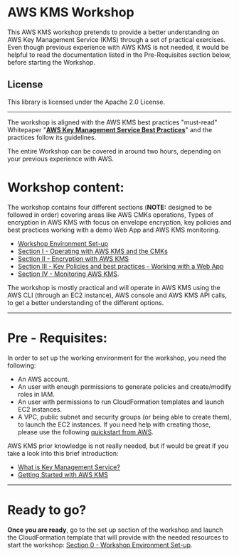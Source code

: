 # AWS KMS Workshop

This AWS KMS workshop pretends to provide a better understanding on AWS Key Management Service (KMS) through a set of practical exercises. Even though previous experience with AWS KMS is not needed, it would be helpful to read the documentation listed in the Pre-Requisites section below, before starting the Workshop.

## License

This library is licensed under the Apache 2.0 License. 

---

The workshop is aligned with the AWS KMS best practices "must-read" Whitepaper "**[AWS Key Management Service Best Practices](https://d0.awsstatic.com/whitepapers/aws-kms-best-practices.pdf)**" and the practices follow its guidelines.

The entire Workshop can be covered in around two hours, depending on your previous experience with AWS.


# Workshop content:
The workshop contains four different sections (**NOTE:** designed to be followed in order) covering areas like AWS CMKs operations, Types of encryption in AWS KMS with focus on envelope encryption, key policies and best practices working with a demo Web App and AWS KMS monitoring.

* [Workshop Environment Set-up](https://github.com/mbarronaws/aws-kms-workshop/blob/master/Section-0-Workshop-Environment-Set-up.md)
* [Section I - Operating with AWS KMS and the CMKs](https://github.com/mbarronaws/aws-kms-workshop/blob/master/Section-1-Operating-with-AWS-KMS.md)
* [Section II - Encryption with AWS KMS](https://github.com/mbarronaws/aws-kms-workshop/blob/master/Section-2-Encryption-with-AWS-KMS.md)
* [Section III - Key Policies and best practices - Working with a Web App](https://github.com/mbarronaws/aws-kms-workshop/blob/master/Section-3-Working-with-Web-App.md)
* [Section IV - Monitoring AWS KMS](https://github.com/mbarronaws/aws-kms-workshop/blob/master/Section-4-Monitoring-AWS-KMS.md).

The workshop is mostly practical and will operate in AWS KMS using the AWS CLI (through an EC2 instance), AWS console and AWS KMS API calls, to get a better understanding of the different options. 

---

# Pre - Requisites:

In order to set up the working environment for the workshop, you need the following:

* An AWS account.
* An user with enough permissions to generate policies and create/modify roles in IAM.
* An user with permissions to run CloudFormation templates and launch EC2 instances.
* A VPC, public subnet and security groups (or being able to create them), to launch the EC2 instances. 
  If you need help with creating those, please use the following [quickstart from AWS](https://aws.amazon.com/quickstart/architecture/vpc/).

AWS KMS prior knowledge is not really needed, but if would be great if you take a look into this brief introduction:

* [What is Key Management Service?](https://docs.aws.amazon.com/kms/latest/developerguide/overview.html)
* [Getting Started with AWS KMS](https://docs.aws.amazon.com/kms/latest/developerguide/getting-started.html)
---

# Ready to go?

**Once you are ready**, go to the set up section of the workshop and launch the CloudFormation template that will provide with the needed resources to start the workshop: [Section 0 - Workshop Environment Set-up](https://github.com/mbarronaws/aws-kms-workshop/blob/master/Section-0-Workshop-Environment-Set-up.md).


